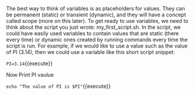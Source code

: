 The best way to think of variables is as placeholders for values. They can be permanent
(static) or transient (dynamic), and they will have a concept called scope (more on this
later). To get ready to use variables, we need to think about the script you just
wrote: my_first_script.sh. In the script, we could have easily used variables to contain
values that are static (there every time) or dynamic ones created by running commands
every time the script is run. For example, if we would like to use a value such as the value
of PI (3.14), then we could use a variable like this short script snippet:

`PI=3.14`{{execute}}

Now Print PI vaulue

`echo "The value of PI is $PI"`{{execute}}
